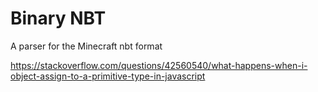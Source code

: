 # Binary NBT

A parser for the Minecraft nbt format

<!-- TODO: More docs -->

https://stackoverflow.com/questions/42560540/what-happens-when-i-object-assign-to-a-primitive-type-in-javascript

